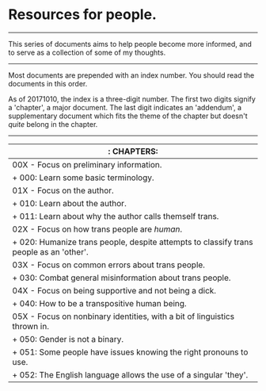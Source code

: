 # Resources for people.

---

This series of documents aims to help people become more informed, and to serve as a collection of some of my thoughts.

---

Most documents are prepended with an index number. 
You should read the documents in this order.

As of 20171010, the index is a three-digit number.
The first two digits signify a 'chapter', a major document.
The last digit indicates an 'addendum', a supplementary document which fits the theme of the chapter but doesn't *quite* belong in the chapter.

---

|: **CHAPTERS:**
| ---
| 00X - Focus on preliminary information.
| + 000: Learn some basic terminology.
| 01X - Focus on the author.
| + 010: Learn about the author.
| + 011: Learn about why the author calls themself trans.
| 02X - Focus on how trans people are *human*.
| + 020: Humanize trans people, despite attempts to classify trans people as an 'other'.
| 03X - Focus on common errors about trans people.
| + 030: Combat general misinformation about trans people.
| 04X - Focus on being supportive and not being a dick.
| + 040: How to be a transpositive human being.
| 05X - Focus on nonbinary identities, with a bit of linguistics thrown in.
| + 050: Gender is not a binary.
| + 051: Some people have issues knowing the right pronouns to use.
| + 052: The English language allows the use of a singular 'they'.
